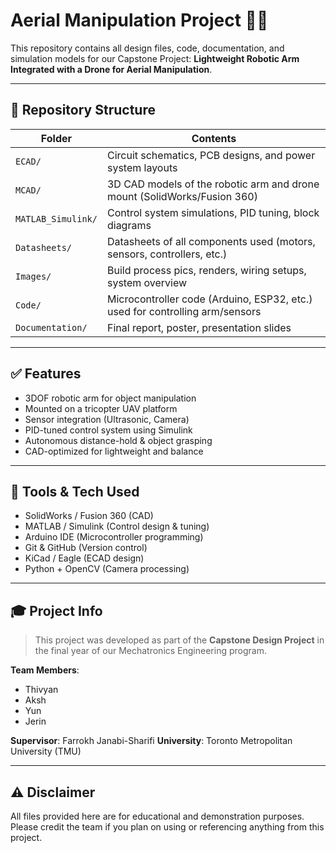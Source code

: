 # Aerial Manipulation Project 🚁🤖

This repository contains all design files, code, documentation, and simulation models for our Capstone Project: **Lightweight Robotic Arm Integrated with a Drone for Aerial Manipulation**.

---

## 📁 Repository Structure

| Folder | Contents |
|--------|----------|
| `ECAD/` | Circuit schematics, PCB designs, and power system layouts |
| `MCAD/` | 3D CAD models of the robotic arm and drone mount (SolidWorks/Fusion 360) |
| `MATLAB_Simulink/` | Control system simulations, PID tuning, block diagrams |
| `Datasheets/` | Datasheets of all components used (motors, sensors, controllers, etc.) |
| `Images/` | Build process pics, renders, wiring setups, system overview |
| `Code/` | Microcontroller code (Arduino, ESP32, etc.) used for controlling arm/sensors |
| `Documentation/` | Final report, poster, presentation slides |

---

## ✅ Features

- 3DOF robotic arm for object manipulation
- Mounted on a tricopter UAV platform
- Sensor integration (Ultrasonic, Camera)
- PID-tuned control system using Simulink
- Autonomous distance-hold & object grasping
- CAD-optimized for lightweight and balance

---

## 🧠 Tools & Tech Used

- SolidWorks / Fusion 360 (CAD)
- MATLAB / Simulink (Control design & tuning)
- Arduino IDE (Microcontroller programming)
- Git & GitHub (Version control)
- KiCad / Eagle (ECAD design)
- Python + OpenCV (Camera processing)

---

## 🎓 Project Info

> This project was developed as part of the **Capstone Design Project** in the final year of our Mechatronics Engineering program.

**Team Members**:
- Thivyan
- Aksh
- Yun
- Jerin

**Supervisor**: Farrokh Janabi-Sharifi 
**University**: Toronto Metropolitan University (TMU)

---

## ⚠️ Disclaimer

All files provided here are for educational and demonstration purposes. Please credit the team if you plan on using or referencing anything from this project.
